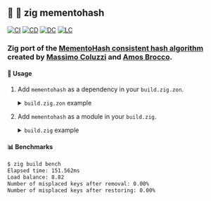 ## :lizard: :memo: **zig mementohash**

[![CI][ci-shield]][ci-url]
[![CD][cd-shield]][cd-url]
[![DC][dc-shield]][dc-url]
[![LC][lc-shield]][lc-url]

### Zig port of the [MementoHash consistent hash algorithm](https://github.com/slashdotted/cpp-consistent-hashing-algorithms) created by [Massimo Coluzzi](https://github.com/massimo-coluzzi-supsi) and [Amos Brocco](https://github.com/slashdotted).

#### :rocket: Usage

1. Add `mementohash` as a dependency in your `build.zig.zon`.

    <details>

    <summary><code>build.zig.zon</code> example</summary>

    ```zig
    .{
        .name = "<name_of_your_package>",
        .version = "<version_of_your_package>",
        .dependencies = .{
            .mementohash = .{
                .url = "https://github.com/tensorush/zig-mementohash/archive/<git_tag_or_commit_hash>.tar.gz",
                .hash = "<package_hash>",
            },
        },
    }
    ```

    Set `<package_hash>` to `12200000000000000000000000000000000000000000000000000000000000000000`, and Zig will provide the correct found value in an error message.

    </details>

2. Add `mementohash` as a module in your `build.zig`.

    <details>

    <summary><code>build.zig</code> example</summary>

    ```zig
    const mementohash = b.dependency("mementohash", .{});
    exe.addModule("MementoHash", mementohash.module("MementoHash"));
    ```

    </details>

#### :bar_chart: Benchmarks

```sh
$ zig build bench
Elapsed time: 151.562ms
Load balance: 8.82
Number of misplaced keys after removal: 0.00%
Number of misplaced keys after restoring: 0.00%
```

<!-- MARKDOWN LINKS -->

[ci-shield]: https://img.shields.io/github/actions/workflow/status/tensorush/zig-mementohash/ci.yaml?branch=main&style=for-the-badge&logo=github&label=CI&labelColor=black
[ci-url]: https://github.com/tensorush/zig-mementohash/blob/main/.github/workflows/ci.yaml
[cd-shield]: https://img.shields.io/github/actions/workflow/status/tensorush/zig-mementohash/cd.yaml?branch=main&style=for-the-badge&logo=github&label=CD&labelColor=black
[cd-url]: https://github.com/tensorush/zig-mementohash/blob/main/.github/workflows/cd.yaml
[dc-shield]: https://img.shields.io/badge/click-F6A516?style=for-the-badge&logo=zig&logoColor=F6A516&label=docs&labelColor=black
[dc-url]: https://tensorush.github.io/zig-mementohash
[lc-shield]: https://img.shields.io/github/license/tensorush/zig-mementohash.svg?style=for-the-badge&labelColor=black
[lc-url]: https://github.com/tensorush/zig-mementohash/blob/main/LICENSE.md
